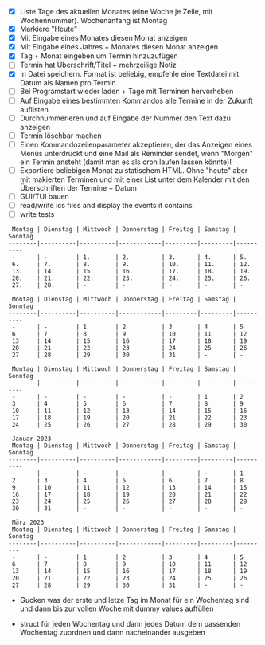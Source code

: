 - [x] Liste Tage des aktuellen Monates (eine Woche je Zeile, mit Wochennummer). Wochenanfang ist Montag
- [x] Markiere "Heute"
- [x] Mit Eingabe eines Monates diesen Monat anzeigen
- [x] Mit Eingabe eines Jahres + Monates diesen Monat anzeigen
- [x] Tag + Monat eingeben um Termin hinzuzufügen
- [ ] Termin hat Überschrift/Titel + mehrzeilige Notiz
- [x] In Datei speichern. Format ist beliebig, empfehle eine Textdatei mit Datum als Namen pro Termin.
- [ ] Bei Programstart wieder laden + Tage mit Terminen hervorheben
- [ ] Auf Eingabe eines bestimmten Kommandos alle Termine in der Zukunft auflisten
- [ ] Durchnummerieren und auf Eingabe der Nummer den Text dazu anzeigen
- [ ] Termin löschbar machen
- [ ] Einen Kommandozeilenparameter akzeptieren, der das Anzeigen eines Menüs unterdrückt und eine Mail als Reminder sendet, wenn "Morgen" ein Termin ansteht (damit man es als cron laufen lassen könnte)!
- [ ] Exportiere beliebigen Monat zu statischem HTML. Ohne "heute" aber mit makierten Terminen und mit einer List unter dem Kalender mit den Überschriften der Termine + Datum
- [ ] GUI/TUI bauen
- [ ] read/write ics files and display the events it contains
- [ ] write tests

```
 Montag | Dienstag | Mittwoch | Donnerstag | Freitag | Samstag | Sonntag
--------|----------|----------|------------|---------|---------|----------
 -      | -        | 1.       | 2.         | 3.      | 4.      | 5.
 6.     | 7.       | 8.       | 9.         | 10.     | 11.     | 12.
 13.    | 14.      | 15.      | 16.        | 17.     | 18.     | 19.
 20.    | 21.      | 22.      | 23.        | 24.     | 25.     | 26.
 27.    | 28.      | -        | -          | -       | -       | - 

 Montag | Dienstag | Mittwoch | Donnerstag | Freitag | Samstag | Sonntag
--------|----------|----------|------------|---------|---------|----------
 -      | -        | 1        | 2          | 3       | 4       | 5
 6      | 7        | 8        | 9          | 10      | 11      | 12
 13     | 14       | 15       | 16         | 17      | 18      | 19
 20     | 21       | 22       | 23         | 24      | 25      | 26
 27     | 28       | 29       | 30         | 31      | -       | -

 Montag | Dienstag | Mittwoch | Donnerstag | Freitag | Samstag | Sonntag
--------|----------|----------|------------|---------|---------|----------
 -      | -        | -        | -          | -       | 1       | 2
 3      | 4        | 5        | 6          | 7       | 8       | 9
 10     | 11       | 12       | 13         | 14      | 15      | 16
 17     | 18       | 19       | 20         | 21      | 22      | 23
 24     | 25       | 26       | 27         | 28      | 29      | 30

 Januar 2023
 Montag | Dienstag | Mittwoch | Donnerstag | Freitag | Samstag | Sonntag
--------|----------|----------|------------|---------|---------|----------
 -      | -        | -        | -          | -       | -       | 1
 2      | 3        | 4        | 5          | 6       | 7       | 8
 9      | 10       | 11       | 12         | 13      | 14      | 15
 16     | 17       | 18       | 19         | 20      | 21      | 22
 23     | 24       | 25       | 26         | 27      | 28      | 29
 30     | 31       | -        | -          | -       | -       | -

 März 2023
 Montag | Dienstag | Mittwoch | Donnerstag | Freitag | Samstag | Sonntag
--------|----------|----------|------------|---------|---------|---------
 -      | -        | 1        | 2          | 3       | 4       | 5
 6      | 7        | 8        | 9          | 10      | 11      | 12
 13     | 14       | 15       | 16         | 17      | 18      | 19
 20     | 21       | 22       | 23         | 24      | 25      | 26
 27     | 28       | 29       | 30         | 31      | -       | -
```
- Gucken was der erste und letze Tag im Monat für ein Wochentag sind und dann bis zur vollen Woche mit dummy values auffüllen

- struct für jeden Wochentag und dann jedes Datum dem passenden Wochentag zuordnen und dann nacheinander ausgeben
